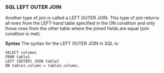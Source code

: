 ### SQL LEFT OUTER JOIN
Another type of join is called a LEFT OUTER JOIN. This type of join returns all rows from the LEFT-hand table specified in the ON condition and only those rows from the other table where the joined fields are equal (join condition is met).

**Syntax**
The syntax for the LEFT OUTER JOIN in SQL is:
```
SELECT columns
FROM table1
LEFT [OUTER] JOIN table2
ON table1.column = table2.column;
```
